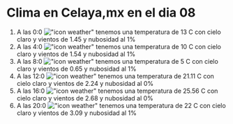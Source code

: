# Clima en Celaya,mx en el dia 08

1. A las 0:0 !["icon weather"](http://openweathermap.org/img/w/01n.png) tenemos una temperatura de 13 C con cielo claro y  vientos de 1.45 y nubosidad al 1%
1. A las 4:0 !["icon weather"](http://openweathermap.org/img/w/01n.png) tenemos una temperatura de 10 C con cielo claro y  vientos de 1.54 y nubosidad al 1%
1. A las 8:0 !["icon weather"](http://openweathermap.org/img/w/01d.png) tenemos una temperatura de 5 C con cielo claro y  vientos de 0.65 y nubosidad al 1%
1. A las 12:0 !["icon weather"](http://openweathermap.org/img/w/01d.png) tenemos una temperatura de 21.11 C con cielo claro y  vientos de 2.24 y nubosidad al 0%
1. A las 16:0 !["icon weather"](http://openweathermap.org/img/w/01d.png) tenemos una temperatura de 25.56 C con cielo claro y  vientos de 2.68 y nubosidad al 0%
1. A las 20:0 !["icon weather"](http://openweathermap.org/img/w/01n.png) tenemos una temperatura de 22 C con cielo claro y  vientos de 3.09 y nubosidad al 1%
